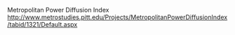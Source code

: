 Metropolitan Power Diffusion Index
http://www.metrostudies.pitt.edu/Projects/MetropolitanPowerDiffusionIndex/tabid/1321/Default.aspx